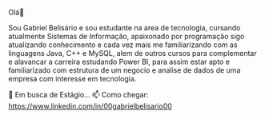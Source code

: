 Olá👋

Sou Gabriel Belisário e sou estudante na area de tecnologia, cursando atualmente Sistemas de Informação,
apaixonado por programação sigo atualizando conhecimento e cada vez mais me familiarizando com as linguagens
Java, C++ e MySQL, alem de outros cursos para complementar e alavancar a carreira estudando Power BI, para
assim estar apto e familiarizado com estrutura de um negocio e analise de dados de uma empresa com interesse em 
tecnologia. 

🔭 Em busca de Estágio...
📫 Como chegar: https://www.linkedin.com/in/00gabrielbelisario00
